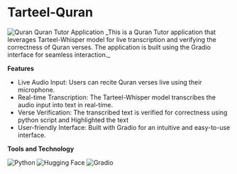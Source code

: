 # Tarteel-Quran
<img alt="Quran" src="https://img.shields.io/badge/Quran-008000?style=for-the-badge&logo=islam&logoColor=white" />
Quran Tutor Application
_This is a Quran Tutor application that leverages Tarteel-Whisper model for live transcription and verifying the correctness of Quran verses. The application is built using the Gradio interface for seamless interaction._

**Features**
 
<ul>
  <li>Live Audio Input: Users can recite Quran verses live using their microphone.</li>
  <li>Real-time Transcription: The Tarteel-Whisper model transcribes the audio input into text in real-time.</li>
  <li>Verse Verification: The transcribed text is verified for correctness using python script and Highlighted the text  </li>
 <li>User-friendly Interface: Built with Gradio for an intuitive and easy-to-use interface.</li>
</ul>

**Tools and Technology**
 
 <img alt="Python" src="https://img.shields.io/badge/Python-3776AB?style=for-the-badge&logo=python&logoColor=white" />
 <img alt="Hugging Face" src="https://img.shields.io/badge/Hugging%20Face-FFAE00?style=for-the-badge&logo=huggingface&logoColor=white" />
 <img alt="Gradio" src="https://img.shields.io/badge/Gradio-20B6FC?style=for-the-badge&logo=gradio&logoColor=white" />
